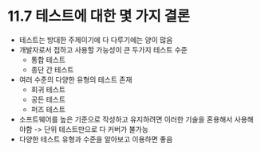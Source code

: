 # 11.7 테스트에 대한 몇 가지 결론
- 테스트는 방대한 주제이기에 다 다루기에는 양이 많음
- 개발자로서 접하고 사용할 가능성이 큰 두가지 테스트 수준
  - 통합 테스트
  - 종단 간 테스트
- 여러 수준의 다양한 유형의 테스트 존재
  - 회귀 테스트
  - 공든 테스트
  - 퍼즈 테스트
- 소프트웨어를 높은 기준으로 작성하고 유지하려면 이러한 기술을 혼용해서 사용해야함 -> 단위 테스트만으로 다 커버가 불가능
- 다양한 테스트 유형과 수준을 알아보고 이용하면 좋음
